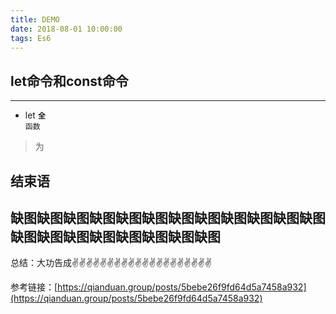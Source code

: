 ```yaml
---
title: DEMO
date: 2018-08-01 10:00:00
tags: Es6
---
```


<meta name="referrer" content="no-referrer"/>

## let命令和const命令
----
* let
**`全`**  
`函数`
> 为
## 结束语

缺图缺图缺图缺图缺图缺图缺图缺图缺图缺图缺图缺图缺图缺图缺图缺图缺图缺图缺图缺图
---
总结：大功告成✌️✌️✌️✌️✌️✌️✌️✌️✌️✌️✌️✌️✌️✌️✌️✌️✌️✌️✌️✌️

参考链接：[https://qianduan.group/posts/5bebe26f9fd64d5a7458a932](https://qianduan.group/posts/5bebe26f9fd64d5a7458a932)

